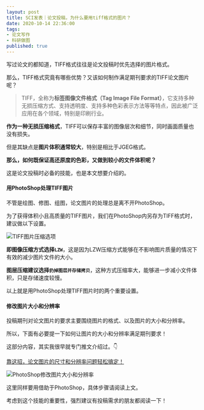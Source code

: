 ```yaml
---
layout: post
title: SCI发表｜论文投稿，为什么要用tiff格式的图片？
date: 2020-10-14 22:36:00
tags: 
- 论文写作
- 科研做图
published: true
---
```




写过论文的都知道，TIFF格式往往是论文投稿时优先选择的图片格式。

那么，TIFF格式究竟有哪些优势？又该如何制作满足期刊要求的TIFF论文图片呢？

> TIFF，全称为**标签图像文件格式（Tag Image File Format）**，它支持多种无损压缩方式、支持透明度、支持多种色彩表示方法等等特点，因此被广泛应用在各个领域，特别是印刷行业。

**作为一种无损压缩格式**，TIFF可以保存丰富的图像层次和细节，同时画面质量也没有损失。

但是其缺点是**图片体积通常较大**，特别是相比于JGEG格式。

**那么，如何既保证高还原度的色彩，又做到较小的文件体积呢？**

这是论文投稿时必备的技能，也是本文想要介绍的。

#### 用PhotoShop处理TIFF图片

不管是绘图、修图、组图，论文图片的处理总是离不开PhotoShop。

为了获得体积小且高质量的TIFF图片，我们在PhotoShop内另存为TIFF格式时，建议做以下设置。

![TIFF图片压缩选项](https://figurebed-iseex.oss-cn-hangzhou.aliyuncs.com/img/20201014192713.png)

**即图像压缩方式选择`LZW`**，这是因为LZW压缩方式能够在不影响图片质量的情况下有效的减少图片文件的大小。

**图层压缩建议选择`扔掉图层并存储拷贝`**，这种方式压缩率大，能够进一步减小文件体积，只是存储速度较慢。

以上就是用PhotoShop处理TIFF图片时的两个重要设置。

#### 修改图片大小和分辨率

投稿期刊对论文图片的要求主要围绕图片的格式、以及图片的大小和分辨率。

所以，下面有必要提一下如何让图片的大小和分辨率满足期刊要求！

这部分内容，其实我很早就专门推文介绍过。👇

[靠这招，论文图片的尺寸和分辨率问题轻松搞定！](https://mp.weixin.qq.com/s/W5Bm-r2P_8GgwEzkgDdyCg)

![PhotoShop修改图片大小和分辨率](https://figurebed-iseex.oss-cn-hangzhou.aliyuncs.com/img/20201014194201.png)

这里同样要用借助于PhotoShop，具体步骤请阅读上文。

考虑到这个技能的重要性，强烈建议有投稿需求的朋友都阅读一下！
